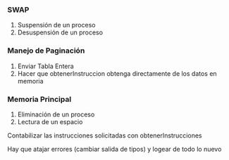 ### SWAP
1) Suspensión de un proceso
2) Desuspensión de un proceso

### Manejo de Paginación
1) Enviar Tabla Entera
2) Hacer que obtenerInstruccion obtenga directamente de los datos en memoria

### Memoria Principal

1) Eliminación de un proceso
2) Lectura de un espacio


Contabilizar las instrucciones solicitadas con obtenerInstrucciones

Hay que atajar errores (cambiar salida de tipos) y logear de todo lo nuevo